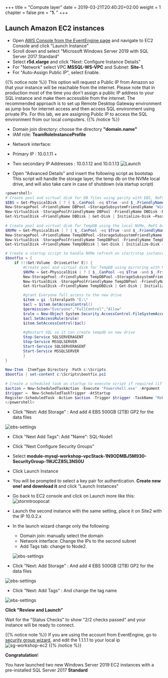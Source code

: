 +++
title = "Compute layer"
date = 2019-03-21T20:40:20+02:00
weight = 1
chapter = false
pre = "<b>1. </b>"
+++

## Launch Amazon EC2 instances ##

- Open [AWS Console from the EventEngine page](https://dashboard.eventengine.run/dashboard) and navigate to EC2 Console and click "Launch Instance"
- Scroll down and select "Microsoft Windows Server 2019 with SQL Server 2017 Standard"
- Select **r5d.xlarge** and click "Next: Configure Instance Details"
- For "Network" select VPC **MSSQL-WS-VPC** and Subnet: **Site-1**.
- For "Auto-Assign Public IP", select Enable. 

{{% notice note %}}
This option will request a Public IP from Amazon so that your instance will be reachable from the internet. Please note that in production most of the time you don't assign a public IP address to your SQL instance and make them accessible from the internet. The recommended approach is to set up Remote Desktop Gateway environment as jump box for internet access and then access SQL environment using private IPs. For this lab, we are assigning Public IP to access the SQL environment from our local computers.
{{% /notice %}}

- Domain join directory: choose the directory **"domain.name"**
- IAM role: **TeamRoleInstanceProfile**
+ Network interface:
 - Primary IP : 10.0.1.11 + 
 - Two secondary IP Addresses : 10.0.1.12 and 10.0.1.13
![Launch](/img/Steps/ec2-launch-instance-settings.png?classes=border,shadow)

- Open "Advanced Details" and insert the following script as bootstap
This script will handle the storage layer, the temp db on the NVMe local drive, and will also take care in case of shutdown (via startup script)

```powershell
<powershell>
# Create pool and virtual disk for DB files using parity with EBS, ReFS 64K, D: Drive
$EBS = Get-PhysicalDisk | ? { $_.CanPool -eq $True -and $_.FriendlyName -eq "NVMe Amazon Elastic B" -and $_.Size -ne 150000000000}
New-StoragePool –FriendlyName DBPool –StorageSubsystemFriendlyName "Windows Storage*" –PhysicalDisks $EBS
New-VirtualDisk -StoragePoolFriendlyName DBPool -FriendlyName DBDisk -ResiliencySettingName mirror -ProvisioningType Fixed -UseMaximumSize
Get-VirtualDisk –FriendlyName DBDisk | Get-Disk | Initialize-Disk –Passthru | New-Partition –DriveLetter D –UseMaximumSize | Format-Volume -FileSystem ReFS -AllocationUnitSize 65536 -NewFileSystemLabel DBfiles -Confirm:$false
 
# Create pool and virtual disk for TempDB using the local NVMe, ReFS 64K, E: Drive
$NVMe = Get-PhysicalDisk | ? { $_.CanPool -eq $True -and $_.FriendlyName -eq "NVMe Amazon EC2 NVMe"}
New-StoragePool –FriendlyName TempDBPool –StorageSubsystemFriendlyName "Windows Storage*" –PhysicalDisks $NVMe
New-VirtualDisk -StoragePoolFriendlyName TempDBPool -FriendlyName TempDBDisk -ResiliencySettingName simple -ProvisioningType Fixed -UseMaximumSize
Get-VirtualDisk –FriendlyName TempDBDisk | Get-Disk | Initialize-Disk –Passthru | New-Partition –DriveLetter E –UseMaximumSize | Format-Volume -FileSystem ReFS -AllocationUnitSize 65536 -NewFileSystemLabel TempDBfiles -Confirm:$false

# Create a startup script to handle NVMe refresh on start/stop instance
$bootfix = {
    if (!(Get-Volume -DriveLetter E)) {
        #Create pool and virtual disk for TempDB using mirroring with NVMe
        $NVMe = Get-PhysicalDisk | ? { $_.CanPool -eq $True -and $_.FriendlyName -eq "NVMe Amazon EC2 NVMe"}
        New-StoragePool –FriendlyName TempDBPool –StorageSubsystemFriendlyName "Windows Storage*" –PhysicalDisks $NVMe
        New-VirtualDisk -StoragePoolFriendlyName TempDBPool -FriendlyName TempDBDisk -ResiliencySettingName simple -ProvisioningType Fixed -UseMaximumSize
        Get-VirtualDisk –FriendlyName TempDBDisk | Get-Disk | Initialize-Disk –Passthru | New-Partition –DriveLetter E –UseMaximumSize | Format-Volume -FileSystem ReFS -AllocationUnitSize 65536 -NewFileSystemLabel TempDBfiles -Confirm:$false

        #grant Everyone full access to the new drive
        $item = gi -literalpath "E:\"
        $acl = $item.GetAccessControl()
        $permission="Everyone","FullControl","Allow"
        $rule = New-Object System.Security.AccessControl.FileSystemAccessRule $permission
        $acl.SetAccessRule($rule)
        $item.SetAccessControl($acl)
    
        #gRestart SQL so it can create tempdb on new drive
        Stop-Service SQLSERVERAGENT
        Stop-Service MSSQLSERVER
        Start-Service SQLSERVERAGENT
        Start-Service MSSQLSERVER
        }
}
 
New-Item -ItemType Directory -Path c:\Scripts    
$bootfix | set-content c:\Scripts\bootfix.ps1
 
# Create a scheduled task on startup to execute script if required (if E: is lost)
$action = New-ScheduledTaskAction -Execute 'Powershell.exe' -Argument 'c:\scripts\bootfix.ps1'
$trigger =  New-ScheduledTaskTrigger -AtStartup 
Register-ScheduledTask -Action $action -Trigger $trigger -TaskName "Rebuild TempDBPool" -Description "Rebuild TempDBPool if required" -RunLevel Highest -User System
</powershell>

```

- Click "Next: Add Storage" : And add 4 EBS 500GB (2TB) GP2 for the data files

![ebs-settings](/img/Steps/EBS-settings.png?classes=border,shadow)

- Click "Next Add Tags": Add "Name": SQL-Node1

- Click "Next Configure Security Groups"

- Select **module-mysql-workshop-vpcStack-1N9ODMBJ5M930-SecurityGroup-1WJCZ85L3NS0U**
- Click Launch Instance
- You will be prompted to select a key pair for authentication. **Create new one! and download it** and click "Launch Instances"

- Go back to EC2 console and click on Launch more like this: 
![stormtroopocat](/img/image007.png?classes=border,shadow)
- Launch the second instance with the same setting, place it on Site2 with the IP 10.0.2.x

- In the launch wizard change only the following:
  - Domain join: manually select the domain
  - Network interface: Change the IPs to the second subnet
  - Add Tags tab: change to Node2.

  ![ebs-settings](/img/Steps/second-node.png?classes=border,shadow)

- Click "Next: Add Storage" : And add 4 EBS 500GB (2TB) GP2 for the data files

![ebs-settings](/img/Steps/EBS-settings.png?classes=border,shadow)

- Click "Next: Add Tags" : And change the tag name

![ebs-settings](/img/Steps/tag-second-instance.png?classes=border,shadow)



**Click "Review and Launch"**

Wait for the "Status Checks" to show "2/2 checks passed" and your instance will be ready to connect.



{{% notice note %}}
If you are using the account from EventEngine, go to [security group wizard](https://eu-west-1.console.aws.amazon.com/ec2/v2/home?region=eu-west-1#SecurityGroups:sort=groupId), and edit the 1.1.1.1 to your local ip ![sg-workshop-ec2](/img/Steps/sg-workshop-ec2.png?classes=border,shadow)
{{% /notice %}}


**Congratulation**!

You have launched two new Windows Server 2019 EC2 instances with a pre-installed SQL Server 2017 **Standard**

